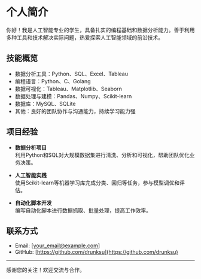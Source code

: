 # 个人简介

你好！我是人工智能专业的学生，具备扎实的编程基础和数据分析能力。善于利用多种工具和技术解决实际问题，热爱探索人工智能领域的前沿技术。

## 技能概览

- 数据分析工具：Python、SQL、Excel、Tableau
- 编程语言：Python、C、Golang
- 数据可视化：Tableau、Matplotlib、Seaborn
- 数据处理与建模：Pandas、Numpy、Scikit-learn
- 数据库：MySQL、SQLite
- 其他：良好的团队协作与沟通能力，持续学习能力强

## 项目经验

- **数据分析项目**  
  利用Python和SQL对大规模数据集进行清洗、分析和可视化，帮助团队优化业务决策。

- **人工智能实践**  
  使用Scikit-learn等机器学习库完成分类、回归等任务，参与模型调优和评估。

- **自动化脚本开发**  
  编写自动化脚本进行数据抓取、批量处理，提高工作效率。

## 联系方式

- Email: [your_email@example.com]
- GitHub: [https://github.com/drunksu](https://github.com/drunksu)

---

感谢您的关注！欢迎交流与合作。
